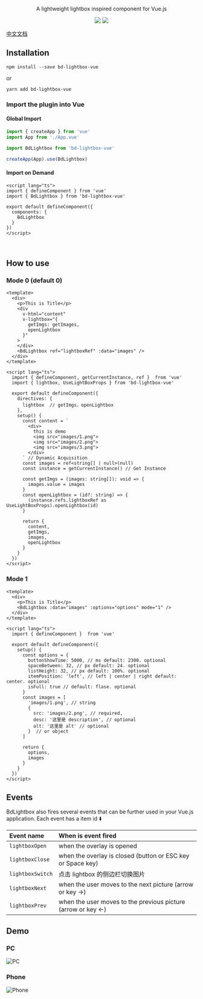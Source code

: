 <p align="center">A lightweight lightbox inspired component for Vue.js</p>
<p align="center">
  <a href="https://www.npmjs.com/package/bd-lightbox-vue"><img src="https://img.shields.io/npm/v/bd-lightbox-vue"/></a>
  <a href="https://github.com/BianTan/bd-lightbox-vue/blob/main/LICENSE.md"><img src="https://img.shields.io/npm/l/bd-lightbox-vue"/></a>
</p>
<a href="https://github.com/BianTan/bd-lightbox-vue/blob/master/README_zh.md" target="_blank">中文文档</a>

## Installation 
```
npm install --save bd-lightbox-vue
```
or
```
yarn add bd-lightbox-vue
```

### Import the plugin into Vue
#### Global Import  
```js
import { createApp } from 'vue'
import App from './App.vue'

import BdLightbox from 'bd-lightbox-vue'

createApp(App).use(BdLightbox)
```
#### Import on Demand 
```vue
<script lang="ts">
import { defineComponent } from 'vue'
import { BdLightbox } from 'bd-lightbox-vue'

export default defineComponent({
  components: {
    BdLightbox
  }
})
</script>

```
<br>

## How to use 
### Mode 0 (default 0) 
```vue
<template>
  <div>
    <p>This is Title</p>
    <div
      v-html="content"
      v-lightbox="{
        getImgs: getImages,
        openLightbox
      }"
    >
    </div>
    <BdLightbox ref="lightboxRef" :data="images" />
  </div>
</template>

<script lang="ts">
  import { defineComponent, getCurrentInstance, ref }  from 'vue'
  import { lightbox, UseLightBoxProps } from 'bd-lightbox-vue'

  export default defineComponent({
    directives: {
      lightbox  // getImgs、openLightbox
    },
    setup() {
      const content = `
        <div>
          this is demo
          <img src="images/1.png">
          <img src="images/2.png">
          <img src="images/3.png">
        </div>
      ` // Dynamic Acquisition
      const images = ref<string[] | null>(null)
      const instance = getCurrentInstance() // Get Instance

      const getImgs = (images: string[]): void => {
        images.value = images
      }
      const openLightbox = (id?: string) => {
        (instance.refs.lightboxRef as UseLightBoxProps).openLightbox(id)
      }

      return {
        content,
        getImgs,
        images,
        openLightbox
      }
    }
  })
</script>

```

### Mode 1 
```vue
<template>
  <div>
    <p>This is Title</p>
    <BdLightbox :data="images" :options="options" mode="1" />
  </div>
</template>

<script lang="ts">
  import { defineComponent }  from 'vue'

  export default defineComponent({
    setup() {
      const options = {
        buttonShowTime: 5000, // ms default: 2300. optional
        spaceBetween: 32, // px default: 24. optional
        listHeight: 32, // px default: 100%. optional
        itemPosition: 'left', // left | center | right default: center. optional
        isFull: true // default: flase. optional
      }
      const images = [
        'images/1.png', // string
        {
          src: 'images/2.png', // required,
          desc: '这里是 description', // optional
          alt: '这里是 alt' // optional
        }  // or object
      ]

      return {
        options,
        images
      }
    }
  })
</script>

```

## Events

BdLightbox also fires several events that can be further used in your Vue.js application. 
Each event has a item id ⬇️  

| Event name | When is event fired |
|:------| :------ |
| `lightboxOpen` | when the overlay is opened |
| `lightboxClose` | when the overlay is closed (button or ESC key or Space key) |
| `lightboxSwitch` | 点击 lightbox 的侧边栏切换图片 |
| `lightboxNext` | when the user moves to the next picture (arrow or key →) |
| `lightboxPrev` | when the user moves to the previous picture (arrow or key ←) |

## Demo  
### PC 

![PC](https://github.com/BianTan/vok-vue3/raw/main/images/lightbox_pc.png)

### Phone 

![Phone](https://github.com/BianTan/vok-vue3/raw/main/images/lightbox_phone.png)
